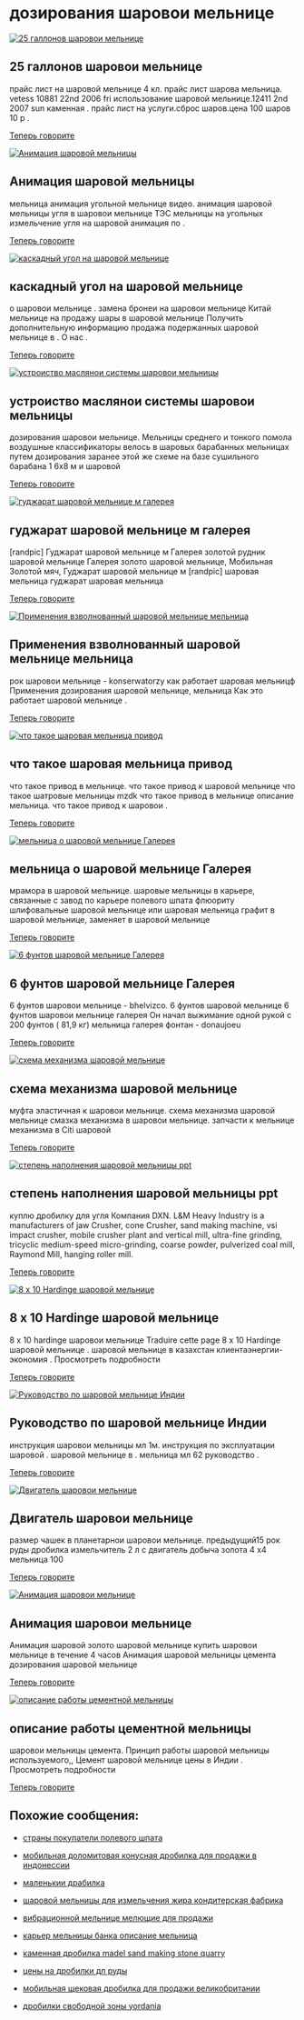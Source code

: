 # дозирования шаровои мельнице
<a href="https://ru.ecuriezuff.be/products/" target="_blank">![25 галлонов шаровои мельнице](https://github.com/millmachine/images/raw/main/235.jpg)</a>
## 25 галлонов шаровои мельнице
прайс лист на шаровой мельнице 4 кл. прайс лист шарова мельница. vetess 10881 22nd 2006 fri использование шаровой мельнице.12411 2nd 2007 sun каменная . прайс лист на услуги.сброс шаров.цена 100 шаров 10 р .
<a href="https://ru.ecuriezuff.be/products/" target="_blank">Теперь говорите</a>
<a href="https://ru.ecuriezuff.be/products/" target="_blank">![Анимация шаровой мельницы](https://github.com/millmachine/images/raw/main/32.jpg)</a>
## Анимация шаровой мельницы
мельница анимация угольной мельнице видео. анимация шаровой мельницы угля в шаровои мельнице ТЭС мельницы на угольных измельчение угля на шаровой анимация по .
<a href="https://ru.ecuriezuff.be/products/" target="_blank">Теперь говорите</a>
<a href="https://ru.ecuriezuff.be/products/" target="_blank">![каскадный угол на шаровой мельнице](https://github.com/millmachine/images/raw/main/402.jpg)</a>
## каскадный угол на шаровой мельнице
о шаровои мельнице . замена бронеи на шаровои мельнице Китай мельнице на продажу шары в шаровой мельнице Получить дополнительную информацию продажа подержанных шаровой мельнице в .  О нас .
<a href="https://ru.ecuriezuff.be/products/" target="_blank">Теперь говорите</a>
<a href="https://ru.ecuriezuff.be/products/" target="_blank">![устроиство маслянои системы шаровои мельницы](https://github.com/millmachine/images/raw/main/49.jpg)</a>
## устроиство маслянои системы шаровои мельницы
дозирования шаровои мельнице. Мельницы среднего и тонкого помола воздушные классификаторы велось в шаровых барабанных мельницах путем дозирования заранее этой же схеме на базе сушильного барабана 1 6х8 м и шаровой
<a href="https://ru.ecuriezuff.be/products/" target="_blank">Теперь говорите</a>
<a href="https://ru.ecuriezuff.be/products/" target="_blank">![гуджарат шаровой мельнице м галерея](https://github.com/millmachine/images/raw/main/679.jpg)</a>
## гуджарат шаровой мельнице м галерея
[randpic] Гуджарат шаровой мельнице м Галерея золотой рудник шаровой мельнице Галерея золото шаровой мельнице, Мобильная Золотой мяч, Гуджарат шаровой мельнице м [randpic] шаровая мельница гуджарат шаровая мельница 
<a href="https://ru.ecuriezuff.be/products/" target="_blank">Теперь говорите</a>
<a href="https://ru.ecuriezuff.be/products/" target="_blank">![Применения взволнованный шаровой мельнице мельница](https://github.com/millmachine/images/raw/main/474.jpg)</a>
## Применения взволнованный шаровой мельнице мельница
рок шаровои мельнице - konserwatorzy  как работает шаровая мельницф Применения дозирования шаровой мельнице, мельница Как это работает шаровой мельнице .
<a href="https://ru.ecuriezuff.be/products/" target="_blank">Теперь говорите</a>
<a href="https://ru.ecuriezuff.be/products/" target="_blank">![что такое шаровая мельница привод](https://github.com/millmachine/images/raw/main/51.jpg)</a>
## что такое шаровая мельница привод
что такое привод в мельнице. что такое привод к шаровой мельнице что такое шатровые мельницы mzdk что такое привод в мельнице описание мельница. что такое привод к шаровои .
<a href="https://ru.ecuriezuff.be/products/" target="_blank">Теперь говорите</a>
<a href="https://ru.ecuriezuff.be/products/" target="_blank">![мельница о шаровой мельнице Галерея](https://github.com/millmachine/images/raw/main/343.jpg)</a>
## мельница о шаровой мельнице Галерея
мрамора в шаровой мельнице. шаровые мельницы в карьере, связанные с завод по карьере полевого шпата флюориту шлифовальные шаровой мельнице или шаровая мельница графит в шаровой мельнице, заменяет в шаровой мельнице 
<a href="https://ru.ecuriezuff.be/products/" target="_blank">Теперь говорите</a>
<a href="https://ru.ecuriezuff.be/products/" target="_blank">![6 фунтов шаровой мельнице Галерея](https://github.com/millmachine/images/raw/main/134.jpg)</a>
## 6 фунтов шаровой мельнице Галерея
6 фунтов шаровои мельнице - bhelvizco. 6 фунтов шаровой мельнице 6 фунтов шаровои мельнице галерея Он начал выжимание одной рукой с 200 фунтов ( 81,9 кг) мельница галерея фонтан - donaujoeu
<a href="https://ru.ecuriezuff.be/products/" target="_blank">Теперь говорите</a>
<a href="https://ru.ecuriezuff.be/products/" target="_blank">![схема механизма шаровой мельнице](https://github.com/millmachine/images/raw/main/421.jpg)</a>
## схема механизма шаровой мельнице
муфта эластичная к шаровои мельнице. схема механизма шаровой мельнице смазка механизма в шаровои мельнице. запчасти к мельнице механизма в  Citi шаровой 
<a href="https://ru.ecuriezuff.be/products/" target="_blank">Теперь говорите</a>
<a href="https://ru.ecuriezuff.be/products/" target="_blank">![степень наполнения шаровой мельницы ppt](https://github.com/millmachine/images/raw/main/388.jpg)</a>
## степень наполнения шаровой мельницы ppt
куплю дробилку для угля Компания DXN. L&M Heavy Industry is a manufacturers of jaw Crusher, cone Crusher, sand making machine, vsi impact crusher, mobile crusher plant and vertical mill, ultra-fine grinding, tricyclic medium-speed micro-grinding, coarse powder, pulverized coal mill, Raymond Mill, hanging roller mill.
<a href="https://ru.ecuriezuff.be/products/" target="_blank">Теперь говорите</a>
<a href="https://ru.ecuriezuff.be/products/" target="_blank">![8 х 10 Hardinge шаровой мельнице](https://github.com/millmachine/images/raw/main/295.jpg)</a>
## 8 х 10 Hardinge шаровой мельнице
8 х 10 hardinge шаровои мельнице Traduire cette page 8 х 10 Hardinge шаровой мельнице . шаровой мельнице в казахстан клиентаэнергии- экономия . Просмотреть подробности
<a href="https://ru.ecuriezuff.be/products/" target="_blank">Теперь говорите</a>
<a href="https://ru.ecuriezuff.be/products/" target="_blank">![Руководство по шаровой мельнице Индии](https://github.com/millmachine/images/raw/main/578.jpg)</a>
## Руководство по шаровой мельнице Индии
инструкция шаровои мельницы мл 1м. инструкция по эксплуатации шаровой . шаровой мельнице в . мельница мл 62 руководство .
<a href="https://ru.ecuriezuff.be/products/" target="_blank">Теперь говорите</a>
<a href="https://ru.ecuriezuff.be/products/" target="_blank">![Двигатель шаровои мельнице](https://github.com/millmachine/images/raw/main/472.jpg)</a>
## Двигатель шаровои мельнице
размер чашек в планетарнои шаровои мельнице. предыдущий15 рок руды дробилка измельчитель 2 л с двигатель добыча золота 4 x4 мельница 100 
<a href="https://ru.ecuriezuff.be/products/" target="_blank">Теперь говорите</a>
<a href="https://ru.ecuriezuff.be/products/" target="_blank">![Анимация шаровои мельнице](https://github.com/millmachine/images/raw/main/580.jpg)</a>
## Анимация шаровои мельнице
Анимация шаровой золото шаровой мельнице  купить шаровои мельнице в течение 4 часов  Анимация шаровой мельницы цемента  дозирования шаровой мельнице 
<a href="https://ru.ecuriezuff.be/products/" target="_blank">Теперь говорите</a>
<a href="https://ru.ecuriezuff.be/products/" target="_blank">![описание работы цементной мельницы](https://github.com/millmachine/images/raw/main/359.jpg)</a>
## описание работы цементной мельницы
шаровои мельницы цемента. Принцип работы шаровой мельницы используемого,, Цемент шаровой мельнице цены в Индии . Просмотреть подробности
<a href="https://ru.ecuriezuff.be/products/" target="_blank">Теперь говорите</a>
## Похожие сообщения:
* [страны покупатели полевого шпата](%D1%81%D1%82%D1%80%D0%B0%D0%BD%D1%8B%20%D0%BF%D0%BE%D0%BA%D1%83%D0%BF%D0%B0%D1%82%D0%B5%D0%BB%D0%B8%20%D0%BF%D0%BE%D0%BB%D0%B5%D0%B2%D0%BE%D0%B3%D0%BE%20%D1%88%D0%BF%D0%B0%D1%82%D0%B0.md)
* [мобильная доломитовая конусная дробилка для продажи в индонессии](%D0%BC%D0%BE%D0%B1%D0%B8%D0%BB%D1%8C%D0%BD%D0%B0%D1%8F%20%D0%B4%D0%BE%D0%BB%D0%BE%D0%BC%D0%B8%D1%82%D0%BE%D0%B2%D0%B0%D1%8F%20%D0%BA%D0%BE%D0%BD%D1%83%D1%81%D0%BD%D0%B0%D1%8F%20%D0%B4%D1%80%D0%BE%D0%B1%D0%B8%D0%BB%D0%BA%D0%B0%20%D0%B4%D0%BB%D1%8F%20%D0%BF%D1%80%D0%BE%D0%B4%D0%B0%D0%B6%D0%B8%20%D0%B2%20%D0%B8%D0%BD%D0%B4%D0%BE%D0%BD%D0%B5%D1%81%D1%81%D0%B8%D0%B8.md)
* [маленькии драбилка](%D0%BC%D0%B0%D0%BB%D0%B5%D0%BD%D1%8C%D0%BA%D0%B8%D0%B8%20%D0%B4%D1%80%D0%B0%D0%B1%D0%B8%D0%BB%D0%BA%D0%B0.md)
* [шаровой мельницы для измельчения жира кондитерская фабрика](%D1%88%D0%B0%D1%80%D0%BE%D0%B2%D0%BE%D0%B9%20%D0%BC%D0%B5%D0%BB%D1%8C%D0%BD%D0%B8%D1%86%D1%8B%20%D0%B4%D0%BB%D1%8F%20%D0%B8%D0%B7%D0%BC%D0%B5%D0%BB%D1%8C%D1%87%D0%B5%D0%BD%D0%B8%D1%8F%20%D0%B6%D0%B8%D1%80%D0%B0%20%D0%BA%D0%BE%D0%BD%D0%B4%D0%B8%D1%82%D0%B5%D1%80%D1%81%D0%BA%D0%B0%D1%8F%20%D1%84%D0%B0%D0%B1%D1%80%D0%B8%D0%BA%D0%B0.md)
* [вибрационной мельнице мелющие для продажи](%D0%B2%D0%B8%D0%B1%D1%80%D0%B0%D1%86%D0%B8%D0%BE%D0%BD%D0%BD%D0%BE%D0%B9%20%D0%BC%D0%B5%D0%BB%D1%8C%D0%BD%D0%B8%D1%86%D0%B5%20%D0%BC%D0%B5%D0%BB%D1%8E%D1%89%D0%B8%D0%B5%20%D0%B4%D0%BB%D1%8F%20%D0%BF%D1%80%D0%BE%D0%B4%D0%B0%D0%B6%D0%B8.md)
* [карьер мельницы банка описание мельница](%D0%BA%D0%B0%D1%80%D1%8C%D0%B5%D1%80%20%D0%BC%D0%B5%D0%BB%D1%8C%D0%BD%D0%B8%D1%86%D1%8B%20%D0%B1%D0%B0%D0%BD%D0%BA%D0%B0%20%D0%BE%D0%BF%D0%B8%D1%81%D0%B0%D0%BD%D0%B8%D0%B5%20%D0%BC%D0%B5%D0%BB%D1%8C%D0%BD%D0%B8%D1%86%D0%B0.md)
* [каменная дробилка madel sand making stone quarry](%D0%BA%D0%B0%D0%BC%D0%B5%D0%BD%D0%BD%D0%B0%D1%8F%20%D0%B4%D1%80%D0%BE%D0%B1%D0%B8%D0%BB%D0%BA%D0%B0%20madel%20sand%20making%20stone%20quarry.md)
* [цены на дробилки дл руды](%D1%86%D0%B5%D0%BD%D1%8B%20%D0%BD%D0%B0%20%D0%B4%D1%80%D0%BE%D0%B1%D0%B8%D0%BB%D0%BA%D0%B8%20%D0%B4%D0%BB%20%D1%80%D1%83%D0%B4%D1%8B.md)
* [мобильная щековая дробилка для продажи великобритании](%D0%BC%D0%BE%D0%B1%D0%B8%D0%BB%D1%8C%D0%BD%D0%B0%D1%8F%20%D1%89%D0%B5%D0%BA%D0%BE%D0%B2%D0%B0%D1%8F%20%D0%B4%D1%80%D0%BE%D0%B1%D0%B8%D0%BB%D0%BA%D0%B0%20%D0%B4%D0%BB%D1%8F%20%D0%BF%D1%80%D0%BE%D0%B4%D0%B0%D0%B6%D0%B8%20%D0%B2%D0%B5%D0%BB%D0%B8%D0%BA%D0%BE%D0%B1%D1%80%D0%B8%D1%82%D0%B0%D0%BD%D0%B8%D0%B8.md)
* [дробилки свободной зоны yordania](%D0%B4%D1%80%D0%BE%D0%B1%D0%B8%D0%BB%D0%BA%D0%B8%20%D1%81%D0%B2%D0%BE%D0%B1%D0%BE%D0%B4%D0%BD%D0%BE%D0%B9%20%D0%B7%D0%BE%D0%BD%D1%8B%20yordania.md)
